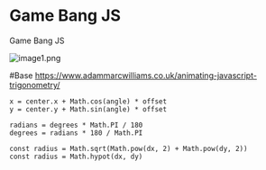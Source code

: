 # Game Bang JS
Game Bang JS

![image1.png](https://github.com/GameBangJS/blob/master/images/img1.png)

#Base
https://www.adammarcwilliams.co.uk/animating-javascript-trigonometry/

```
x = center.x + Math.cos(angle) * offset
y = center.y + Math.sin(angle) * offset

radians = degrees * Math.PI / 180
degrees = radians * 180 / Math.PI

const radius = Math.sqrt(Math.pow(dx, 2) + Math.pow(dy, 2))
const radius = Math.hypot(dx, dy)
```
